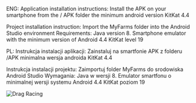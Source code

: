 ENG:
Application installation instructions:
Install the APK on your smartphone from the / APK folder
the minimum android version KitKat 4.4

Project installation instruction:
Import the MyFarms folder into the Android Studio environment
Requirements:
Java version 8.
Smartphone emulator with the minimum version of Android 4.4 KitKat level 19


PL:
Instrukcja instalacji aplikacji:
Zainstaluj na smartfonie APK z folderu /APK
minimalna wersja androida KitKat 4.4

Instrukcja instalacji projektu:
Zaimportuj folder MyFarms do srodowiska Android Studio
Wymagania:
Java w wersji 8.
Emulator smartfonu o minimalnej wersji systemu Android 4.4 KitKat poziom 19

![Drag Racing](yes.jpg)
